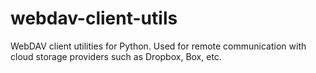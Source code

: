 # webdav-client-utils
WebDAV client utilities for Python. Used for remote communication with cloud storage providers such as Dropbox, Box, etc.

